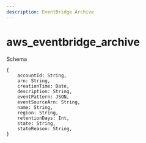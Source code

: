 ```yaml
---
description: EventBridge Archive
---
```


# aws_eventbridge_archive

Schema
```
{
	accountId: String,
	arn: String,
	creationTime: Date,
	description: String,
	eventPattern: JSON,
	eventSourceArn: String,
	name: String,
	region: String,
	retentionDays: Int,
	state: String,
	stateReason: String,
}
```
